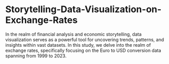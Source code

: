 # Storytelling-Data-Visualization-on-Exchange-Rates
In the realm of financial analysis and economic storytelling, data visualization serves as a powerful tool for uncovering trends, patterns, and insights within vast datasets. In this study, we delve into the realm of exchange rates, specifically focusing on the Euro to USD conversion data spanning from 1999 to 2023.
